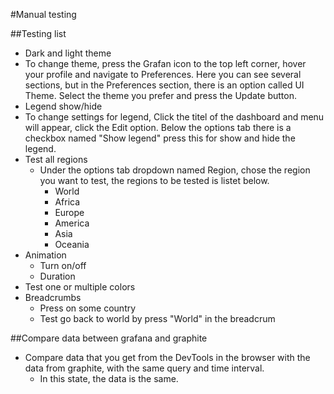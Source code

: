 #Manual testing

##Testing list
* Dark and light theme
 * To change theme, press the Grafan icon to the top left corner, hover your profile and navigate to Preferences. Here you can   see several sections, but in the Preferences section, there is an option called UI Theme. Select the theme you prefer and     press the Update button.
* Legend show/hide
 * To change settings for legend, Click the titel of the dashboard and menu will appear, click the Edit option.
  Below the options tab there is a checkbox named "Show legend" press this for show and hide the legend.
* Test all regions
  * Under the options tab dropdown named Region, chose the region you want to test, the regions to be tested is listet below.
    * World
    * Africa
    * Europe
    * America
    * Asia
    * Oceania
* Animation
  * Turn on/off
  * Duration
* Test one or multiple colors
* Breadcrumbs
  * Press on some country
  * Test go back to world by press "World" in the breadcrum
  
##Compare data between grafana and graphite

* Compare data that you get from the DevTools in the browser with the data from graphite, with the same query and time interval.
  * In this state, the data is the same.

